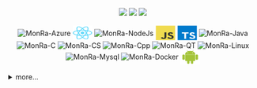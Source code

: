 <!--Hello
<h2><img src="https://emojis.slackmojis.com/emojis/images/1531849430/4246/blob-sunglasses.gif?1531849430" width="30"/> Hi 👋 , I'm MonRá! <img src="https://media.giphy.com/media/12oufCB0MyZ1Go/giphy.gif" width="50"></h2>
-->

<div>
  </p>
  <div align="center">
   <a href="https://www.facebook.com/ramon.chaib" target="_blank"><img src="https://img.shields.io/badge/-Facebook-%230077B5?style=for-the-badge&logo=facebook&logoColor=white" target="_blank"></a> 
  <a href="https://www.instagram.com/monrapps/" target="_blank"><img src="https://img.shields.io/badge/-Instagram-%23E4405F?style=for-the-badge&logo=instagram&logoColor=white" target="_blank"></a>
  <a href="https://www.linkedin.com/in/ramon-chaib-27007635/" target="_blank"><img src="https://img.shields.io/badge/-LinkedIn-%230077B5?style=for-the-badge&logo=linkedin&logoColor=white" target="_blank"></a>   
</div>
  
 <div style="display: inline_block" align="center"><br>
  <img align="center" alt="MonRa-Azure" height="30" width="40" src="https://cdn.jsdelivr.net/gh/devicons/devicon/icons/azure/azure-original.svg">
  <img align="center" alt="MonRa-React" height="30" width="40" src="https://raw.githubusercontent.com/devicons/devicon/master/icons/react/react-original.svg">
  <img align="center" alt="MonRa-NodeJs" height="30" width="40" src="https://cdn.jsdelivr.net/gh/devicons/devicon/icons/nodejs/nodejs-original.svg">
  <img align="center" alt="MonRa-Js" height="30" width="40" src="https://raw.githubusercontent.com/devicons/devicon/master/icons/javascript/javascript-original.svg">     <img align="center" alt="MonRa-Ts" height="30" width="40" src="https://raw.githubusercontent.com/devicons/devicon/master/icons/typescript/typescript-original.svg">
  <img align="center" alt="MonRa-Java" height="30" width="40" src="https://cdn.jsdelivr.net/gh/devicons/devicon/icons/java/java-original.svg">
  <img align="center" alt="MonRa-C" height="30" width="40" src="https://cdn.jsdelivr.net/gh/devicons/devicon/icons/c/c-original.svg">
  <img align="center" alt="MonRa-CS" height="30" width="40" src="https://cdn.jsdelivr.net/gh/devicons/devicon/icons/csharp/csharp-original.svg">
  <img align="center" alt="MonRa-Cpp" height="30" width="40" src="https://cdn.jsdelivr.net/gh/devicons/devicon/icons/cplusplus/cplusplus-original.svg">
  <img align="center" alt="MonRa-QT" height="30" width="40" src="https://cdn.jsdelivr.net/gh/devicons/devicon/icons/qt/qt-original.svg">
  <img align="center" alt="MonRa-Linux" height="30" width="40" src="https://cdn.jsdelivr.net/gh/devicons/devicon/icons/linux/linux-original.svg">
  <img align="center" alt="MonRa-Mysql" height="30" width="40" src="https://cdn.jsdelivr.net/gh/devicons/devicon/icons/mysql/mysql-original.svg">
  <img align="center" alt="MonRa-Docker" height="30" width="40" src="https://cdn.jsdelivr.net/gh/devicons/devicon/icons/docker/docker-original.svg">  
  <img align="center" alt="MonRa-Android" height="30" width="40" src="https://github.com/devicons/devicon/blob/master/icons/android/android-original.svg">
  
</div>
</a>

</br>
<!--
[![github activity graph](https://activity-graph.herokuapp.com/graph?username=monrapps&theme=chartreuse-dark)](https://github.com/monrapps/)
-->
<div>
<details>
      <summary>more...</summary>
      
<!--
### <img src="https://media.giphy.com/media/VgCDAzcKvsR6OM0uWg/giphy.gif" width="50"> A little more about me...  

```javascript
const monra = {
    pronouns: "He" | "Him",
    code: ["any"],
    askMeAbout: ["any"],
    technologies: {
        backEnd: {
            js: ["any"],
        },
        mobileApp: {
            native: ["Android Development"]
        },
        devOps: ["AWS", "Docker🐳", "Route53", "Nginx"],
        databases: ["mongo", "MySql", "sqlite"],
        misc: ["Firebase", "Socket.IO", "selenium", "open-cv", "php", "SuiteApp"]
    },
    architecture: ["Serverless Architecture", "Progressive web applications", "Single page applications"],
    currentFocus: "Building Robots to ease opertations",
    funFact: "There are two ways to write error-free programs; only the third one works"
};
```
-->

---
<!--START_SECTION:waka-->
![Code Time](http://img.shields.io/badge/Code%20Time-1%2C068%20hrs%2023%20mins-blue)

![Profile Views](http://img.shields.io/badge/Profile%20Views-1-blue)

![Lines of code](https://img.shields.io/badge/From%20Hello%20World%20I%27ve%20Written-3.1%20million%20lines%20of%20code-blue)

**🐱 My GitHub Data** 

> 📦 52.8 kB Used in GitHub's Storage 
 > 
> 🏆 585 Contributions in the Year 2025
 > 
> 🚫 Not Opted to Hire
 > 
> 📜 24 Public Repositories 
 > 
> 🔑 20 Private Repositories 
 > 
**I'm an Early 🐤** 

```text
🌞 Morning                8370 commits        █████████░░░░░░░░░░░░░░░░   34.48 % 
🌆 Daytime                10879 commits       ███████████░░░░░░░░░░░░░░   44.81 % 
🌃 Evening                3729 commits        ████░░░░░░░░░░░░░░░░░░░░░   15.36 % 
🌙 Night                  1299 commits        █░░░░░░░░░░░░░░░░░░░░░░░░   05.35 % 
```
📅 **I'm Most Productive on Thursday** 

```text
Monday                   4504 commits        █████░░░░░░░░░░░░░░░░░░░░   18.55 % 
Tuesday                  4459 commits        █████░░░░░░░░░░░░░░░░░░░░   18.37 % 
Wednesday                4602 commits        █████░░░░░░░░░░░░░░░░░░░░   18.96 % 
Thursday                 5176 commits        █████░░░░░░░░░░░░░░░░░░░░   21.32 % 
Friday                   3277 commits        ███░░░░░░░░░░░░░░░░░░░░░░   13.50 % 
Saturday                 1307 commits        █░░░░░░░░░░░░░░░░░░░░░░░░   05.38 % 
Sunday                   952 commits         █░░░░░░░░░░░░░░░░░░░░░░░░   03.92 % 
```


📊 **This Week I Spent My Time On** 

```text
🕑︎ Time Zone: America/Sao_Paulo

💬 Programming Languages: 
C++                      12 hrs 44 mins      ███████████████░░░░░░░░░░   58.70 % 
Other                    4 hrs 6 mins        █████░░░░░░░░░░░░░░░░░░░░   18.91 % 
C                        3 hrs 14 mins       ████░░░░░░░░░░░░░░░░░░░░░   14.89 % 
Python                   35 mins             █░░░░░░░░░░░░░░░░░░░░░░░░   02.74 % 
Git Config               22 mins             ░░░░░░░░░░░░░░░░░░░░░░░░░   01.70 % 

🔥 Editors: 
VS Code                  21 hrs 42 mins      █████████████████████████   100.00 % 

🐱‍💻 Projects: 
smart-meter-firmware     16 hrs 23 mins      ███████████████████░░░░░░   75.47 % 
DRIVER                   3 hrs 16 mins       ████░░░░░░░░░░░░░░░░░░░░░   15.07 % 
mqtt-broker-watcher      35 mins             █░░░░░░░░░░░░░░░░░░░░░░░░   02.74 % 
COMM_MANAGER             20 mins             ░░░░░░░░░░░░░░░░░░░░░░░░░   01.55 % 
smart-meter-firmware2    19 mins             ░░░░░░░░░░░░░░░░░░░░░░░░░   01.53 % 

💻 Operating System: 
Windows                  20 hrs 47 mins      ████████████████████████░   95.73 % 
WSL                      55 mins             █░░░░░░░░░░░░░░░░░░░░░░░░   04.27 % 
```

**I Mostly Code in C++** 

```text
C                        15 repos            █████░░░░░░░░░░░░░░░░░░░░   18.99 % 
Java                     9 repos             ███░░░░░░░░░░░░░░░░░░░░░░   11.39 % 
JavaScript               7 repos             ██░░░░░░░░░░░░░░░░░░░░░░░   08.86 % 
Python                   6 repos             ██░░░░░░░░░░░░░░░░░░░░░░░   07.59 % 
HTML                     5 repos             ██░░░░░░░░░░░░░░░░░░░░░░░   06.33 % 
```



**Timeline**

![Lines of Code chart](https://raw.githubusercontent.com/monrapps/monrapps/master/assets/bar_graph.png)


 Last Updated on 20/02/2025 15:07:51 UTC
<!--END_SECTION:waka-->
